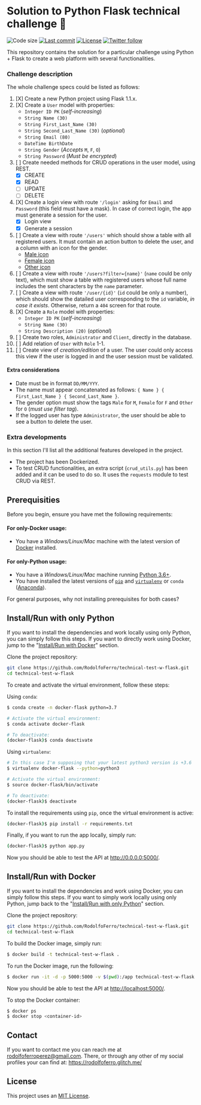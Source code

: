 # Solution to Python Flask technical challenge 🚀

<!-- Shields -->
![Code size](https://img.shields.io/github/languages/code-size/RodolfoFerro/technical-test-w-flask?style=for-the-badge)
[![Last commit](https://img.shields.io/github/last-commit/RodolfoFerro/technical-test-w-flask?style=for-the-badge)](https://github.com/RodolfoFerro/technical-test-w-flask/commits/master)
[![License](https://img.shields.io/github/license/RodolfoFerro/technical-test-w-flask?style=for-the-badge)](https://github.com/RodolfoFerro/technical-test-w-flask/blob/master/LICENSE)
[![Twitter follow](https://img.shields.io/twitter/follow/FerroRodolfo?style=for-the-badge)](https://twitter.com/FerroRodolfo/)

<!-- Project description -->
This repository contains the solution for a particular challenge using Python + Flask to create a web platform with several functionalities.

### Challenge description

The whole challenge specs could be listed as follows:

1. [X] Create a new Python project using Flask 1.1.x.
2. [X] Create a `User` model with properties:
   - `Integer ID PK` (_self-increasing_)
   - `String Name (30)`
   - `String First_Last_Name (30)`
   - `String Second_Last_Name (30)` (_optional_)
   - `String Email (80)`
   - `DateTime BirthDate`
   - `String Gender` (_Accepts_ `M`, `F`, `O`)
   - `String Password` (_Must be encrypted_)
3. [ ] Create needed methods for CRUD operations in the user model, using REST.
   - [X] CREATE
   - [X] READ
   - [ ] UPDATE
   - [ ] DELETE
4. [X] Create a login view with route `'/login'` asking for `Email` and `Password` (this field must have a mask). In case of correct login, the app must generate a session for the user.
   - [X] Login view
   - [X] Generate a session
5. [ ] Create a view with route `'/users'` which should show a table with all registered users. It must contain an action button to delete the user, and a column with an icon for the gender.
   - [Male icon](https://cdn3.iconfinder.com/data/icons/fatcow/32x32_0560/male.png)
   - [Female icon](https://cdn3.iconfinder.com/data/icons/fatcow/32/female.png)
   - [Other icon](https://cdn3.iconfinder.com/data/icons/i-am-who-i-am/100/3-256.png)
6. [ ] Create a view with route `'/users?filter={name}'` (`name` could be only text), which must show a table with registered users whose full name includes the sent characters by the `name` parameter.
7. [ ] Create a view with route `'/user/{id}'` (`id` could be only a number), which should show the datailed user corresponding to the `id` variable, _in case it exists_. Otherwise, return a `404` screen for that route.
8. [X] Create a `Role` model with properties:
   - `Integer ID PK` (_self-increasing_)
   - `String Name (30)`
   - `String Description (20)` (_optional_)
9. [ ] Create two roles, `Administrator` and `Client`, directly in the database.
10. [ ] Add relation of `User` with `Role` 1-1.
11. [ ] Create view of _creation/edition_ of a user. The user could only access this view if the user is logged in and the user session must be validated.

#### Extra considerations

- Date must be in format `DD/MM/YYY`.
- The name must appear concatenated as follows: `{ Name } { First_Last_Name } { Second_Last_Name }`.
- The gender option must show the tags `Male`
 for `M`, `Female` for `F` and `Other` for `O` (_must use filter tag_).
- If the logged user has type `Administrator`, the user should be able to see a button to delete the user.


### Extra developments

In this section I'll list all the additional features developed in the project.

- The project has been Dockerized.
- To test CRUD functionalities, an extra script (`crud_utils.py`) has been added and it can be used to do so. It uses the `requests` module to test CRUD via REST.


## Prerequisities

Before you begin, ensure you have met the following requirements:

#### For only-Docker usage:
* You have a _Windows/Linux/Mac_ machine with the latest version of [Docker](https://www.docker.com/) installed.

#### For only-Python usage:
* You have a _Windows/Linux/Mac_ machine running [Python 3.6+](https://www.python.org/).
* You have installed the latest versions of [`pip`](https://pip.pypa.io/en/stable/installing/) and [`virtualenv`](https://virtualenv.pypa.io/en/stable/installation/) or `conda` ([Anaconda](https://www.anaconda.com/distribution/)).

For general purposes, why not installing prerequisites for both cases?


## Install/Run with only Python

If you want to install the dependencies and work locally using only Python, you can simply follow this steps. If you want to directly work using Docker, jump to the "[Install/Run with Docker](https://github.com/RodolfoFerro/docker-flask-api#installrun-with-docker)" section.

Clone the project repository:
```bash
git clone https://github.com/RodolfoFerro/technical-test-w-flask.git
cd technical-test-w-flask
```

To create and activate the virtual environment, follow these steps:

Using `conda`:
```bash
$ conda create -n docker-flask python=3.7

# Activate the virtual environment:
$ conda activate docker-flask

# To deactivate:
(docker-flask)$ conda deactivate
```

Using `virtualenv`:
```bash
# In this case I'm supposing that your latest python3 version is +3.6
$ virtualenv docker-flask --python=python3

# Activate the virtual environment:
$ source docker-flask/bin/activate

# To deactivate:
(docker-flask)$ deactivate
```

To install the requirements using `pip`, once the virtual environment is active:
```bash
(docker-flask)$ pip install -r requirements.txt
```

Finally, if you want to run the app locally, simply run:
```bash
(docker-flask)$ python app.py
```

Now you should be able to test the API at <http://0.0.0.0:5000/>.


## Install/Run with Docker

If you want to install the dependencies and work using Docker, you can simply follow this steps. If you want to simply work locally using only Python, jump back to the "[Install/Run with only Python](https://github.com/RodolfoFerro/docker-flask-api#installrun-with-only-python)" section.

Clone the project repository:
```bash
git clone https://github.com/RodolfoFerro/technical-test-w-flask.git
cd technical-test-w-flask
```

To build the Docker image, simply run:

```bash
$ docker build -t technical-test-w-flask .
```

To run the Docker image, run the following:
```bash
$ docker run -it -d -p 5000:5000 -v $(pwd):/app technical-test-w-flask
```

Now you should be able to test the API at <http://localhost:5000/>.

To stop the Docker container:
```bash
$ docker ps
$ docker stop <container-id>
```


## Contact

If you want to contact me you can reach me at <rodolfoferroperez@gmail.com>. There, or through any other of my social profiles your can find at: <https://rodolfoferro.glitch.me/>


## License

This project uses an [MIT License](https://github.com/RodolfoFerro/docker-flask-api/blob/master/LICENSE).
